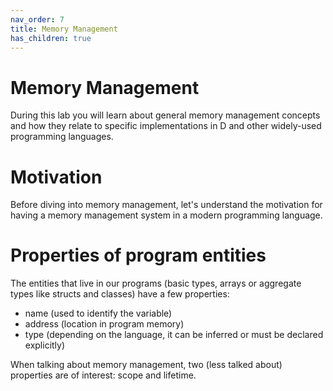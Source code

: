 ```yaml
---
nav_order: 7
title: Memory Management
has_children: true
---
```

# Memory Management

During this lab you will learn about general memory management concepts and how they relate to specific implementations in D and other widely-used programming languages.

# Motivation

Before diving into memory management, let's understand the motivation for having a memory management system in a modern programming language.

# Properties of program entities

The entities that live in our programs (basic types, arrays or aggregate types like structs and classes) have a few properties:
- name (used to identify the variable)
- address (location in program memory)
- type (depending on the language, it can be inferred or must be declared explicitly)

When talking about memory management, two (less talked about) properties are of interest: scope and lifetime.
